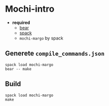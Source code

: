 # Mochi-intro

* **required**
  * [bear](https://github.com/rizsotto/Bear)
  * [spack](https://spack.io/)
  * `mochi-margo` by spack

## Generete `compile_commands.json`

```
spack load mochi-margo
bear -- make
```

## Build

```
spack load mochi-margo
make
```